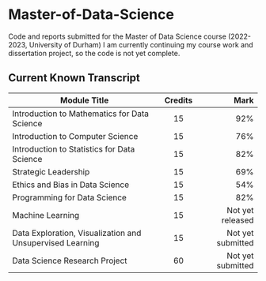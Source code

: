 # Master-of-Data-Science
Code and reports submitted for the Master of Data Science course (2022-2023, University of Durham)
I am currently continuing my course work and dissertation project, so the code is not yet complete.


## Current Known Transcript

| Module Title  | Credits       | Mark  |
| ------------- |:-------------:| -----:|
| Introduction to Mathematics for Data Science | 15 | 92% |
| Introduction to Computer Science | 15 | 76% |
| Introduction to Statistics for Data Science | 15 | 82% |
| Strategic Leadership | 15 | 69% |
| Ethics and Bias in Data Science | 15 | 54% |
| Programming for Data Science | 15 | 82% |
| Machine Learning | 15 | Not yet released |
| Data Exploration, Visualization and Unsupervised Learning | 15 | Not yet submitted |
| Data Science Research Project | 60 | Not yet submitted |
